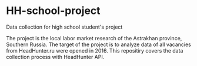 # HH-school-project
Data collection for high school student's project

The project is the local labor market research of the Astrakhan province, Southern Russia. The target of the project is to analyze data of all vacancies from HeadHunter.ru were opened in 2016.
This repositiry covers the data collection process with HeadHunter API.
